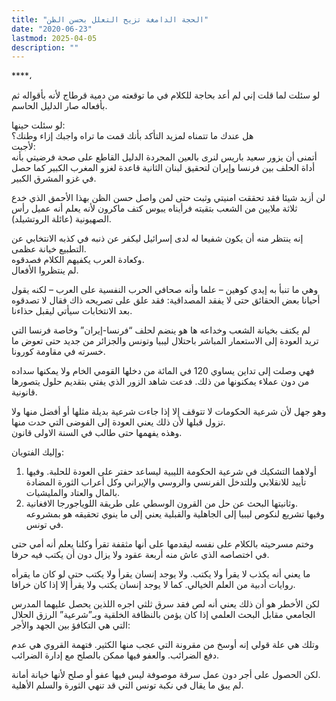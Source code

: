 ```yaml
---
title: "الحجة الدامغة تزيح التعلل بحسن الظن"
date: "2020-06-23"
lastmod: 2025-04-05
description: ""
---
```

****،

لو سئلت لما قلت إني لم أعد بحاجة للكلام في ما توقعته من دمية قرطاج لأنه بأقواله ثم بأفعاله صار الدليل الحاسم.

لو سئلت حينها:  
هل عندك ما تتمناه لمزيد التأكد بأنك قمت ما تراه واجبك إزاء وطنك؟  
لأجبت:  
أتمنى أن يزور سعيد باريس لنرى بالعين المجردة الدليل القاطع على صحة فرضيتي بأنه أداة الحلف بين فرنسا وإيران لتحقيق لبنان الثانية قاعدة لغزو المغرب الكبير كما حصل في غزو المشرق الكبير.

لن أزيد شيئا فقد تحققت امنيتي وثبت حتى لمن واصل حسن الظن بهذا الأحمق الذي خدع ثلاثة ملايين من الشعب بتقيته فرأيناه يبوس كتف ماكرون لأنه يعلم أنه عميل رأس الصهيونية (عائلة الروتشيلد).

إنه ينتظر منه أن يكون شفيعا له لدى إسرائيل ليكفر عن ذنبه في كذبه الانتخابي عن التطبيع خيانة عظمى.  
وكعادة العرب يكفيهم الكلام فصدقوه.  
لم ينتظروا الأفعال.

وهي ما تنبأ به إيدي كوهين – علما وأنه صحافي الحرب النفسية على العرب – لكنه يقول أحيانا بعض الحقائق حتى لا يفقد المصداقية: فقد علق على تصريحه ذاك فقال لا تصدقوه بعد الانتخابات سيأتي ليقبل حذاءنا.

لم يكتف بخيانة الشعب وخداعه ها هو ينضم لحلف “فرنسا-إيران” وخاصة فرنسا التي تريد العودة إلى الاستعمار المباشر باحتلال ليبيا وتونس والجزائر من جديد حتى تعوض ما خسرته في مقاومة كورونا.

فهي وصلت إلى تداين يساوي 120 في المائة من دخلها القومي الخام ولا يمكنها سداده من دون عملاء يمكنونها من ذلك. فدعت شاهد الزور الذي يفتي بتقديم حلول يتصورها قانونية.

وهو جهل لأن شرعية الحكومات لا تتوقف إلا إذا جاءت شرعية بديلة مثلها أو أفضل منها ولا تزول قبلها لأن ذلك يعني العودة إلى الفوضى التي حدت منها.  
وهذه يفهمها حتى طالب في السنة الاولى قانون.

وإليك الفتويان:  
1. أولاهما التشكيك في شرعية الحكومة الليبية ليساعد حفتر على العودة للحلبة. وفيها تأييد للانقلابي وللتدخل الفرنسي والروسي والإيراني وكل أعراب الثورة المضادة بالمال والعتاد والمليشيات.  
2. وثانيتها البحث عن حل من القرون الوسطي على طريقة اللوياجورجا الافغانية.  
وفيها تشريع لنكوص ليبيا إلى الجاهلية والقبلية يعني إلى ما ينوي تحقيقه هو بمشروعه في تونس.

وختم مسرحيته بالكلام على نفسه ليقدمها على أنها مثقفة تقرأ وكلنا يعلم أنه أمي حتى في اختصاصه الذي عاش منه أربعة عقود ولا يزال دون أن يكتب فيه حرفا.

ما يعني أنه يكذب لا يقرأ ولا يكتب. ولا يوجد إنسان يقرأ ولا يكتب حتى لو كان ما يقرأه روايات أدبية من العلم الخيالي. كما لا يوجد إنسان يكتب ولا يقرأ إلا إذا كان خرافا.

لكن الأخطر هو أن ذلك يعني أنه لص فقد سرق ثلثي اجره اللذين يحصل عليهما المدرس الجامعي مقابل البحث العلمي إذا كان يؤمن بالنظافة الخلقية وبـ”شرعية” الرزق الحلال التي هي التكافؤ بين الجهد والأجر:

وتلك هي علة قولي إنه أوسخ من مقرونة التي عجب منها الكثير. فتهمة القروي هي عدم دفع الضرائب. والعفو فيها ممكن بالصلح مع إدارة الضرائب.

لكن الحصول على أجر دون عمل سرقة موصوفة ليس فيها عفو أو صلح لأنها خيانة أمانة.   
لم يبق ما يقال في نكبة تونس التي قد تنهي الثورة والسلم الأهلية.

###
